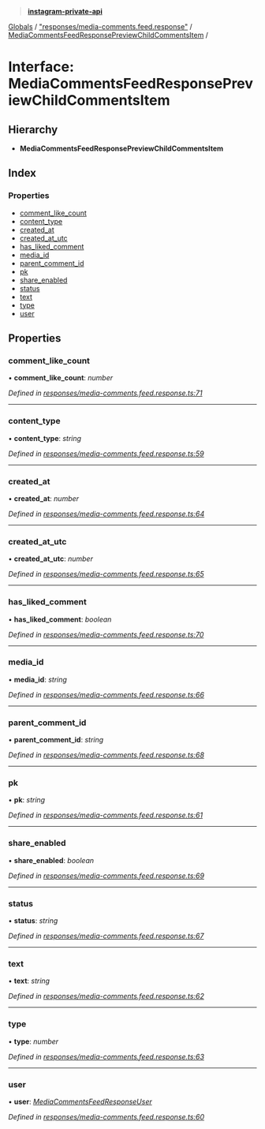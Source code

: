 > **[instagram-private-api](../README.md)**

[Globals](../README.md) / ["responses/media-comments.feed.response"](../modules/_responses_media_comments_feed_response_.md) / [MediaCommentsFeedResponsePreviewChildCommentsItem](_responses_media_comments_feed_response_.mediacommentsfeedresponsepreviewchildcommentsitem.md) /

# Interface: MediaCommentsFeedResponsePreviewChildCommentsItem

## Hierarchy

* **MediaCommentsFeedResponsePreviewChildCommentsItem**

## Index

### Properties

* [comment_like_count](_responses_media_comments_feed_response_.mediacommentsfeedresponsepreviewchildcommentsitem.md#comment_like_count)
* [content_type](_responses_media_comments_feed_response_.mediacommentsfeedresponsepreviewchildcommentsitem.md#content_type)
* [created_at](_responses_media_comments_feed_response_.mediacommentsfeedresponsepreviewchildcommentsitem.md#created_at)
* [created_at_utc](_responses_media_comments_feed_response_.mediacommentsfeedresponsepreviewchildcommentsitem.md#created_at_utc)
* [has_liked_comment](_responses_media_comments_feed_response_.mediacommentsfeedresponsepreviewchildcommentsitem.md#has_liked_comment)
* [media_id](_responses_media_comments_feed_response_.mediacommentsfeedresponsepreviewchildcommentsitem.md#media_id)
* [parent_comment_id](_responses_media_comments_feed_response_.mediacommentsfeedresponsepreviewchildcommentsitem.md#parent_comment_id)
* [pk](_responses_media_comments_feed_response_.mediacommentsfeedresponsepreviewchildcommentsitem.md#pk)
* [share_enabled](_responses_media_comments_feed_response_.mediacommentsfeedresponsepreviewchildcommentsitem.md#share_enabled)
* [status](_responses_media_comments_feed_response_.mediacommentsfeedresponsepreviewchildcommentsitem.md#status)
* [text](_responses_media_comments_feed_response_.mediacommentsfeedresponsepreviewchildcommentsitem.md#text)
* [type](_responses_media_comments_feed_response_.mediacommentsfeedresponsepreviewchildcommentsitem.md#type)
* [user](_responses_media_comments_feed_response_.mediacommentsfeedresponsepreviewchildcommentsitem.md#user)

## Properties

###  comment_like_count

• **comment_like_count**: *number*

*Defined in [responses/media-comments.feed.response.ts:71](https://github.com/dilame/instagram-private-api/blob/e9c516c/src/responses/media-comments.feed.response.ts#L71)*

___

###  content_type

• **content_type**: *string*

*Defined in [responses/media-comments.feed.response.ts:59](https://github.com/dilame/instagram-private-api/blob/e9c516c/src/responses/media-comments.feed.response.ts#L59)*

___

###  created_at

• **created_at**: *number*

*Defined in [responses/media-comments.feed.response.ts:64](https://github.com/dilame/instagram-private-api/blob/e9c516c/src/responses/media-comments.feed.response.ts#L64)*

___

###  created_at_utc

• **created_at_utc**: *number*

*Defined in [responses/media-comments.feed.response.ts:65](https://github.com/dilame/instagram-private-api/blob/e9c516c/src/responses/media-comments.feed.response.ts#L65)*

___

###  has_liked_comment

• **has_liked_comment**: *boolean*

*Defined in [responses/media-comments.feed.response.ts:70](https://github.com/dilame/instagram-private-api/blob/e9c516c/src/responses/media-comments.feed.response.ts#L70)*

___

###  media_id

• **media_id**: *string*

*Defined in [responses/media-comments.feed.response.ts:66](https://github.com/dilame/instagram-private-api/blob/e9c516c/src/responses/media-comments.feed.response.ts#L66)*

___

###  parent_comment_id

• **parent_comment_id**: *string*

*Defined in [responses/media-comments.feed.response.ts:68](https://github.com/dilame/instagram-private-api/blob/e9c516c/src/responses/media-comments.feed.response.ts#L68)*

___

###  pk

• **pk**: *string*

*Defined in [responses/media-comments.feed.response.ts:61](https://github.com/dilame/instagram-private-api/blob/e9c516c/src/responses/media-comments.feed.response.ts#L61)*

___

###  share_enabled

• **share_enabled**: *boolean*

*Defined in [responses/media-comments.feed.response.ts:69](https://github.com/dilame/instagram-private-api/blob/e9c516c/src/responses/media-comments.feed.response.ts#L69)*

___

###  status

• **status**: *string*

*Defined in [responses/media-comments.feed.response.ts:67](https://github.com/dilame/instagram-private-api/blob/e9c516c/src/responses/media-comments.feed.response.ts#L67)*

___

###  text

• **text**: *string*

*Defined in [responses/media-comments.feed.response.ts:62](https://github.com/dilame/instagram-private-api/blob/e9c516c/src/responses/media-comments.feed.response.ts#L62)*

___

###  type

• **type**: *number*

*Defined in [responses/media-comments.feed.response.ts:63](https://github.com/dilame/instagram-private-api/blob/e9c516c/src/responses/media-comments.feed.response.ts#L63)*

___

###  user

• **user**: *[MediaCommentsFeedResponseUser](_responses_media_comments_feed_response_.mediacommentsfeedresponseuser.md)*

*Defined in [responses/media-comments.feed.response.ts:60](https://github.com/dilame/instagram-private-api/blob/e9c516c/src/responses/media-comments.feed.response.ts#L60)*